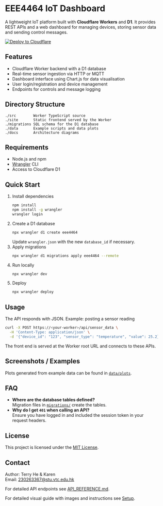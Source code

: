# EEE4464 IoT Dashboard

A lightweight IoT platform built with **Cloudflare Workers** and **D1**. It provides REST APIs and a web dashboard for managing devices, storing sensor data and sending control messages.

[![Deploy to Cloudflare](https://deploy.workers.cloudflare.com/button)](https://deploy.workers.cloudflare.com/?url=https://github.com/cloudflare/templates/tree/main/d1-template)

## Features
- Cloudflare Worker backend with a D1 database
- Real-time sensor ingestion via HTTP or MQTT
- Dashboard interface using Chart.js for data visualisation
- User login/registration and device management
- Endpoints for controls and message logging

## Directory Structure
```
./src        Worker TypeScript source
./site       Static frontend served by the Worker
./migrations SQL schema for the D1 database
./data       Example scripts and data plots
./docs       Architecture diagrams
```

## Requirements
- Node.js and npm
- [Wrangler](https://developers.cloudflare.com/workers/wrangler/) CLI
- Access to Cloudflare D1

## Quick Start
1. Install dependencies
   ```bash
   npm install
   npm install -g wrangler
   wrangler login
   ```
2. Create a D1 database
   ```bash
   npx wrangler d1 create eee4464
   ```
   Update `wrangler.json` with the new `database_id` if necessary.
3. Apply migrations
   ```bash
   npx wrangler d1 migrations apply eee4464 --remote
   ```
4. Run locally
   ```bash
   npx wrangler dev
   ```
5. Deploy
   ```bash
   npx wrangler deploy
   ```

## Usage
The API responds with JSON. Example: posting a sensor reading
```bash
curl -X POST https://<your-worker>/api/sensor_data \
  -H 'Content-Type: application/json' \
  -d '{"device_id": "123", "sensor_type": "temperature", "value": 25.2}'
```
The front end is served at the Worker root URL and connects to these APIs.

## Screenshots / Examples
Plots generated from example data can be found in [`data/plots`](data/plots).

## FAQ
- **Where are the database tables defined?**  
  Migration files in [`migrations/`](migrations/) create the tables.
- **Why do I get `401` when calling an API?**  
  Ensure you have logged in and included the session token in your request headers.

## License
This project is licensed under the [MIT License](LICENSE).

## Contact
Author: Terry He & Karen  
Email: <230263367@stu.vtc.edu.hk>

For detailed API endpoints see [API_REFERENCE.md](API_REFERENCE.md).

For detailed visual guide with images and instructions see [Setup](/docs/Project%20Setup%20Guide%20for%20Cloudflare%20Workers%20and%20D1%20Database.docx).
